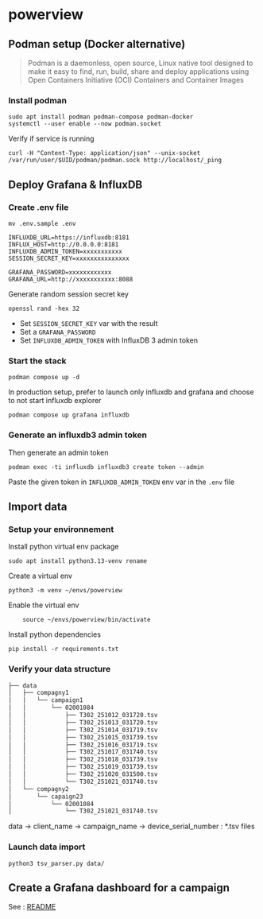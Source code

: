 # powerview

## Podman setup (Docker alternative)

> Podman is a daemonless, open source, Linux native tool designed to make it easy to find, run, build, share and deploy applications using Open Containers Initiative (OCI) Containers and Container Images

### Install podman
```
sudo apt install podman podman-compose podman-docker
systemctl --user enable --now podman.socket
```
Verify if service is running
```
curl -H "Content-Type: application/json" --unix-socket /var/run/user/$UID/podman/podman.sock http://localhost/_ping
```
## Deploy Grafana & InfluxDB

### Create .env file

```
mv .env.sample .env
```

```shell .env
INFLUXDB_URL=https://influxdb:8181
INFLUX_HOST=http://0.0.0.0:8181
INFLUXDB_ADMIN_TOKEN=xxxxxxxxxxx
SESSION_SECRET_KEY=xxxxxxxxxxxxxxx

GRAFANA_PASSWORD=xxxxxxxxxxxx
GRAFANA_URL=http://xxxxxxxxxxx:8088
```

Generate random session secret key

```
openssl rand -hex 32
```

* Set `SESSION_SECRET_KEY` var with the result
* Set a `GRAFANA_PASSWORD`
* Set `INFLUXDB_ADMIN_TOKEN` with InfluxDB 3 admin token

### Start the stack

```
podman compose up -d
```

In production setup, prefer to launch only influxdb and grafana and choose to not start influxdb explorer

```
podman compose up grafana influxdb
```


### Generate an influxdb3 admin token

Then generate an admin token

```
podman exec -ti influxdb influxdb3 create token --admin
```

Paste the given token in `INFLUXDB_ADMIN_TOKEN` env var in the `.env` file

## Import data

### Setup your environnement

Install python virtual env package
```
sudo apt install python3.13-venv rename
```

Create a virtual env
```
python3 -m venv ~/envs/powerview
```

Enable the virtual env
```
    source ~/envs/powerview/bin/activate
```

Install python dependencies
```
pip install -r requirements.txt
```

### Verify your data structure

```bash
├── data
│   ├── compagny1
│   │   └── campaign1
│   │       └── 02001084
│   │           ├── T302_251012_031720.tsv
│   │           ├── T302_251013_031720.tsv
│   │           ├── T302_251014_031719.tsv
│   │           ├── T302_251015_031739.tsv
│   │           ├── T302_251016_031719.tsv
│   │           ├── T302_251017_031740.tsv
│   │           ├── T302_251018_031739.tsv
│   │           ├── T302_251019_031739.tsv
│   │           ├── T302_251020_031500.tsv
│   │           └── T302_251021_031740.tsv
│   └── compagny2
│       └── capaign23
│           └── 02001084
│               └── T302_251021_031740.tsv
```

data -> client_name -> campaign_name -> device_serial_number : \*.tsv files
### Launch data import

```
python3 tsv_parser.py data/
```

## Create a Grafana dashboard for a campaign

See : [README](grafana-automation/README.md)